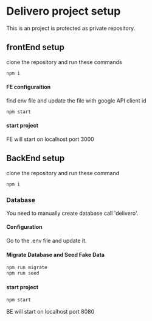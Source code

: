 
# Delivero project setup

This is an project is protected as private repository.

## frontEnd setup
clone the repository and run these commands
```sh
npm i
```

#### FE configuraition 
find env file and update the file with google API client id 
```sh
npm start
```

#### start project
FE will start on localhost port 3000


## BackEnd setup
clone the repository and run these command
```sh
npm i 
```
### Database
You need to manually create database call 'delivero'.

#### Configuration
Go to the .env file and update it.

#### Migrate Database and Seed Fake Data
```sh
npm run migrate
npm run seed 
```

#### start project
```sh
npm start 
```

BE will start on localhost port 8080





